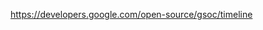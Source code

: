 https://developers.google.com/open-source/gsoc/timeline
<!--stackedit_data:
eyJoaXN0b3J5IjpbMTE3NDgxMTI1NF19
-->